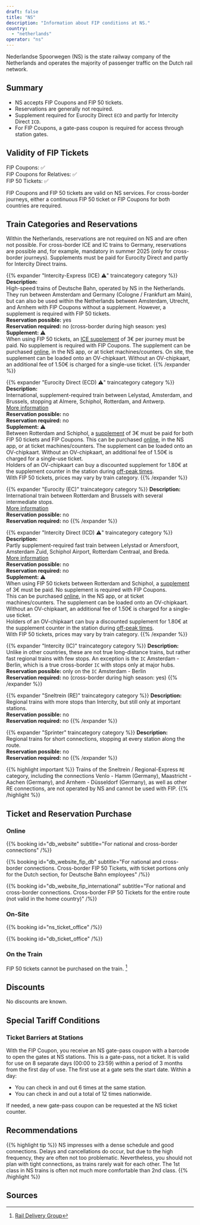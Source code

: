 ```yaml
---
draft: false
title: "NS"
description: "Information about FIP conditions at NS."
country:
  - "netherlands"
operator: "ns"
---
```


Nederlandse Spoorwegen (NS) is the state railway company of the Netherlands and operates the majority of passenger traffic on the Dutch rail network.

## Summary

* NS accepts FIP Coupons and FIP 50 tickets.
* Reservations are generally not required.
* Supplement required for Eurocity Direct `ECD` and partly for Intercity Direct `ICD`.
* For FIP Coupons, a gate-pass coupon is required for access through station gates.

## Validity of FIP Tickets

FIP Coupons: ✅ \
FIP Coupons for Relatives: ✅ \
FIP 50 Tickets: ✅

FIP Coupons and FIP 50 tickets are valid on NS services. For cross-border journeys, either a continuous FIP 50 ticket or FIP Coupons for both countries are required.

## Train Categories and Reservations

Within the Netherlands, reservations are not required on NS and are often not possible. For cross-border ICE and IC trains to Germany, reservations are possible and, for example, mandatory in summer 2025 (only for cross-border journeys). Supplements must be paid for Eurocity Direct and partly for Intercity Direct trains.

{{% expander "Intercity-Express (ICE) ⚠️" traincategory category  %}}
**Description:** \
High-speed trains of Deutsche Bahn, operated by NS in the Netherlands. They run between Amsterdam and Germany (Cologne / Frankfurt am Main), but can also be used within the Netherlands between Amsterdam, Utrecht, and Arnhem with FIP Coupons without a supplement. However, a supplement is required with FIP 50 tickets. \
**Reservation possible:** yes \
**Reservation required:** no (cross-border during high season: yes) \
**Supplement:** ⚠️ \
When using FIP 50 tickets, an [ICE supplement](https://www.ns.nl/en/tickets/ice-supplement) of 3€ per journey must be paid. No supplement is required with FIP Coupons.
The supplement can be purchased [online](https://www.ns.nl/en/tickets/ice-supplement), in the NS app, or at ticket machines/counters. On site, the supplement can be loaded onto an OV-chipkaart. Without an OV-chipkaart, an additional fee of 1.50€ is charged for a single-use ticket.
{{% /expander %}}

{{% expander "Eurocity Direct (ECD) ⚠️" traincategory category %}}
**Description:** \
International, supplement-required train between Lelystad, Amsterdam, and Brussels, stopping at Almere, Schiphol, Rotterdam, and Antwerp. \
[More information](https://www.ns.nl/en/about-ns/dossier/hogesnelheidslijn/Eurocity.html) \
**Reservation possible:** no \
**Reservation required:** no \
**Supplement:** ⚠️ \
Between Rotterdam and Schiphol, a [supplement](https://www.ns.nl/en/season-tickets/other/intercity-direct-supplement.html) of 3€ must be paid for both FIP 50 tickets and FIP Coupons.
This can be purchased [online](https://www.ns.nl/en/tickets/icd-supplement), in the NS app, or at ticket machines/counters. The supplement can be loaded onto an OV-chipkaart. Without an OV-chipkaart, an additional fee of 1.50€ is charged for a single-use ticket. \
Holders of an OV-chipkaart can buy a discounted supplement for 1.80€ at the supplement counter in the station during [off-peak times](https://www.ns.nl/uitgelicht/wanneer-reizen-met-voordeel/wanneer-reist-u-met-korting.html). \
With FIP 50 tickets, prices may vary by train category.
{{% /expander %}}

{{% expander "Eurocity (EC)" traincategory category %}}
**Description:** \
International train between Rotterdam and Brussels with several intermediate stops. \
[More information](https://www.ns.nl/en/about-ns/dossier/hogesnelheidslijn/Eurocity.html) \
**Reservation possible:** no \
**Reservation required:** no
{{% /expander %}}

{{% expander "Intercity Direct (ICD) ⚠️" traincategory category %}}
**Description:** \
Partly supplement-required fast train between Lelystad or Amersfoort, Amsterdam Zuid, Schiphol Airport, Rotterdam Centraal, and Breda. \
[More information](https://www.ns.nl/en/travel-information/special-routes/Intercity-direct.html) \
**Reservation possible:** no \
**Reservation required:** no \
**Supplement:** ⚠️ \
When using FIP 50 tickets between Rotterdam and Schiphol, a [supplement](https://www.ns.nl/en/season-tickets/other/intercity-direct-supplement.html) of 3€ must be paid. No supplement is required with FIP Coupons. \
This can be purchased [online](https://www.ns.nl/en/tickets/icd-supplement), in the NS app, or at ticket machines/counters. The supplement can be loaded onto an OV-chipkaart. Without an OV-chipkaart, an additional fee of 1.50€ is charged for a single-use ticket. \
Holders of an OV-chipkaart can buy a discounted supplement for 1.80€ at the supplement counter in the station during [off-peak times](https://www.ns.nl/uitgelicht/wanneer-reizen-met-voordeel/wanneer-reist-u-met-korting.html). \
With FIP 50 tickets, prices may vary by train category.
{{% /expander %}}

{{% expander "Intercity (IC)" traincategory category %}}
**Description:** \
Unlike in other countries, these are not true long-distance trains, but rather fast regional trains with few stops.
An exception is the `IC` Amsterdam - Berlin, which is a true cross-border `IC` with stops only at major hubs. \
**Reservation possible:** only on the `IC` Amsterdam - Berlin \
**Reservation required:** no (cross-border during high season: yes)
{{% /expander %}}

{{% expander "Sneltrein (RE)" traincategory category %}}
**Description:** \
Regional trains with more stops than Intercity, but still only at important stations. \
**Reservation possible:** no \
**Reservation required:** no
{{% /expander %}}

{{% expander "Sprinter" traincategory category %}}
**Description:** \
Regional trains for short connections, stopping at every station along the route. \
**Reservation possible:** no \
**Reservation required:** no
{{% /expander %}}

{{% highlight important %}}
Trains of the Sneltrein / Regional-Express `RE` category, including the connections Venlo - Hamm (Germany), Maastricht - Aachen (Germany), and Arnhem - Düsseldorf (Germany), as well as other RE connections, are not operated by NS and cannot be used with FIP.
{{% /highlight %}}

## Ticket and Reservation Purchase

### Online

{{% booking id="db_website"
    subtitle="For national and cross-border connections"
/%}}

{{% booking id="db_website_fip_db"
    subtitle="For national and cross-border connections. Cross-border FIP 50 Tickets, with ticket portions only for the Dutch section, for Deutsche Bahn employees"
/%}}

{{% booking id="db_website_fip_international"
    subtitle="For national and cross-border connections. Cross-border FIP 50 Tickets for the entire route (not valid in the home country)"
/%}}

### On-Site

{{% booking id="ns_ticket_office" /%}}

{{% booking id="db_ticket_office" /%}}

### On the Train

FIP 50 tickets cannot be purchased on the train. [^1]

## Discounts

No discounts are known.

## Special Tariff Conditions

### Ticket Barriers at Stations

With the FIP Coupon, you receive an NS gate-pass coupon with a barcode to open the gates at NS stations. This is a gate-pass, not a ticket. It is valid for use on 8 separate days (00:00 to 23:59) within a period of 3 months from the first day of use. The first use at a gate sets the start date. Within a day:

- You can check in and out 6 times at the same station.
- You can check in and out a total of 12 times nationwide.

If needed, a new gate-pass coupon can be requested at the NS ticket counter.

## Recommendations

{{% highlight tip %}}
NS impresses with a dense schedule and good connections. Delays and cancellations do occur, but due to the high frequency, they are often not too problematic. Nevertheless, you should not plan with tight connections, as trains rarely wait for each other. The 1st class in NS trains is often not much more comfortable than 2nd class.
{{% /highlight %}}

## Sources

[^1]: [Rail Delivery Group](https://www.raildeliverygroup.com/rst/europe-and-fip.html)
